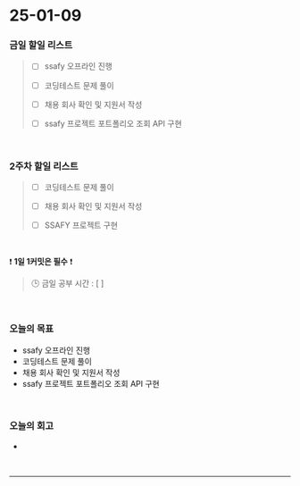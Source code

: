 # 25-01-09

### 금일 할일 리스트

> - [ ] ssafy 오프라인 진행
>
> - [ ] 코딩테스트 문제 풀이
>
> - [ ] 채용 회사 확인 및 지원서 작성
>
> - [ ] ssafy 프로젝트 포트폴리오 조회 API 구현

<br/>

### 2주차 할일 리스트

> - [ ] 코딩테스트 문제 풀이
>
> - [ ] 채용 회사 확인 및 지원서 작성
>
> - [ ] SSAFY 프로젝트 구현

<br/>

❗ **1일 1커밋은 필수** ❗

> 🕒 금일 공부 시간 : [ ]

<br/>

### 오늘의 목표
- ssafy 오프라인 진행
- 코딩테스트 문제 풀이
- 채용 회사 확인 및 지원서 작성
- ssafy 프로젝트 포트폴리오 조회 API 구현

<br>

### 오늘의 회고
- 

<br/>

---
